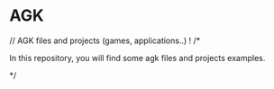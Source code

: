 # AGK
// AGK files and projects (games, applications..) !
/*

In this repository, you will find some agk files and projects examples.



*/
